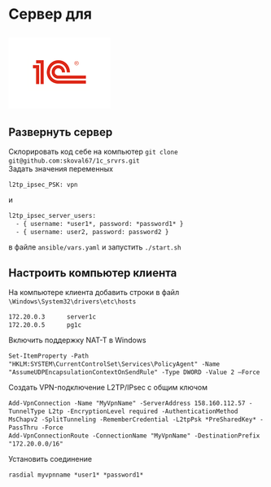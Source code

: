 # Сервер для

![1C docker postgresql](./1s-foto.png "Развертываем сервер для 1С на docker-контейнерах")
---
## Развернуть сервер
Склорировать код себе на компьютер `git clone git@github.com:skoval67/1c_srvrs.git` <br>
Задать значения переменных <br>
```shell
l2tp_ipsec_PSK: vpn
```
и
```shell
l2tp_ipsec_server_users:
  - { username: *user1*, password: *password1* }
  - { username: user2, password: password2 }
```
в файле `ansible/vars.yaml` и запустить `./start.sh`

## Настроить компьютер клиента
На компьютере клиента добавить строки в файл `\Windows\System32\drivers\etc\hosts`<br>
```shell
172.20.0.3      server1c
172.20.0.5      pg1c
```
Включить поддержку NAT-T в Windows
```shell
Set-ItemProperty -Path "HKLM:SYSTEM\CurrentControlSet\Services\PolicyAgent" -Name "AssumeUDPEncapsulationContextOnSendRule" -Type DWORD -Value 2 –Force
```
Создать VPN-подключение L2TP/IPsec с общим ключом
```shell
Add-VpnConnection -Name "MyVpnName" -ServerAddress 158.160.112.57 -TunnelType L2tp -EncryptionLevel required -AuthenticationMethod MsChapv2 -SplitTunneling -RememberCredential -L2tpPsk *PreSharedKey* -PassThru -Force
Add-VpnConnectionRoute -ConnectionName "MyVpnName" -DestinationPrefix "172.20.0.0/16"
```

Установить соединение
```shell
rasdial myvpnname *user1* *password1*
```
